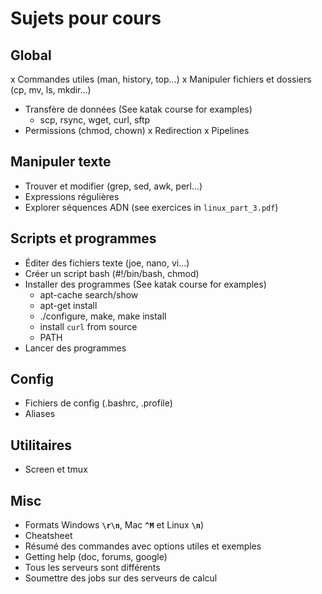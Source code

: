 # Sujets pour cours
## Global
x Commandes utiles (man, history, top...)
x Manipuler fichiers et dossiers (cp, mv, ls, mkdir...)
- Transfère de données (See katak course for examples)
  - scp, rsync, wget, curl, sftp
- Permissions (chmod, chown)
x Redirection
x Pipelines

## Manipuler texte
- Trouver et modifier (grep, sed, awk, perl...)
- Expressions régulières
- Explorer séquences ADN (see exercices in `linux_part_3.pdf`)

## Scripts et programmes
- Éditer des fichiers texte (joe, nano, vi...)
- Créer un script bash (#!/bin/bash, chmod)
- Installer des programmes (See katak course for examples)
  - apt-cache search/show
  - apt-get install
  - ./configure, make, make install
  - install `curl` from source
  - PATH
- Lancer des programmes

## Config
- Fichiers de config (.bashrc, .profile)
- Aliases

## Utilitaires
- Screen et tmux

## Misc
- Formats Windows **`\r\n`**, Mac **`^M`** et Linux **`\n`**)
- Cheatsheet
- Résumé des commandes avec options utiles et exemples
- Getting help (doc, forums, google)
- Tous les serveurs sont différents
- Soumettre des jobs sur des serveurs de calcul

